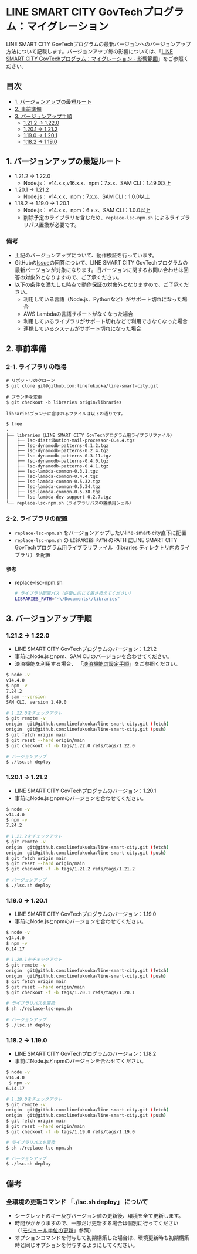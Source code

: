 # LINE SMART CITY GovTechプログラム：マイグレーション

LINE SMART CITY GovTechプログラムの最新バージョンへのバージョンアップ方法について記載します。バージョンアップ毎の影響については、「[LINE SMART CITY GovTechプログラム：マイグレーション - 影響範囲](./LSC_MIGRATIONS_IMPACT.md)」をご参照ください。

## 目次

- [1. バージョンアップの最短ルート](#1-バージョンアップの最短ルート)
- [2. 事前準備](#2-事前準備)
- [3. バージョンアップ手順](#3-バージョンアップ手順)
    - [1.21.2 → 1.22.0](#1212--1220)
    - [1.20.1 → 1.21.2](#1201--1212)
    - [1.19.0 → 1.20.1](#1190--1201)
    - [1.18.2 → 1.19.0](#1182--1190)

## 1. バージョンアップの最短ルート
* 1.21.2 → 1.22.0
    * Node.js： v14.x.x,v16.x.x、npm：7.x.x、SAM CLI：1.49.0以上
* 1.20.1 → 1.21.2
    * Node.js： v14.x.x、npm：7.x.x、SAM CLI：1.0.0以上
* 1.18.2 → 1.19.0 → 1.20.1
    * Node.js： v14.x.x、npm：6.x.x、SAM CLI：1.0.0以上
    * 削除予定のライブラリを含むため、`replace-lsc-npm.sh` によるライブラリパス置換が必要です。

### 備考
* 上記のバージョンアップについて、動作検証を行っています。
* GitHubの[Issue](https://github.com/linefukuoka/line-smart-city/issues)の回答について、LINE SMART CITY GovTechプログラムの最新バージョンが対象になります。旧バージョンに関するお問い合わせは回答の対象外となりますので、ご了承ください。  
* 以下の条件を満たした時点で動作保証の対象外となりますので、ご了承ください。
    * 利用している言語（Node.js、Pythonなど）がサポート切れになった場合
    * AWS Lambdaの言語サポートがなくなった場合
    * 利用しているライブラリがサポート切れなどで利用できなくなった場合
    * 連携しているシステムがサポート切れになった場合

## 2. 事前準備
### 2-1. ライブラリの取得

```
# リポジトリのクローン
$ git clone git@github.com:linefukuoka/line-smart-city.git

# ブランチを変更
$ git checkout -b libraries origin/libraries

librariesブランチに含まれるファイルは以下の通りです。

$ tree
.
├── libraries（LINE SMART CITY GovTechプログラム用ライブラリファイル）
│   ├── lsc-distribution-mail-processor-0.4.4.tgz
│   ├── lsc-dynamodb-patterns-0.1.2.tgz
│   ├── lsc-dynamodb-patterns-0.2.4.tgz
│   ├── lsc-dynamodb-patterns-0.3.11.tgz
│   ├── lsc-dynamodb-patterns-0.4.0.tgz
│   ├── lsc-dynamodb-patterns-0.4.1.tgz
│   ├── lsc-lambda-common-0.3.1.tgz
│   ├── lsc-lambda-common-0.4.4.tgz
│   ├── lsc-lambda-common-0.5.32.tgz
│   ├── lsc-lambda-common-0.5.34.tgz
│   ├── lsc-lambda-common-0.5.38.tgz
│   └── lsc-lambda-dev-support-0.2.7.tgz
└── replace-lsc-npm.sh（ライブラリパスの置換用シェル）
```

### 2-2. ライブラリの配置
* `replace-lsc-npm.sh` をバージョンアップしたいline-smart-city直下に配置
* `replace-lsc-npm.sh` の `LIBRARIES_PATH` のPATH にLINE SMART CITY GovTechプログラム用ライブラリファイル（libraries ディレクトリ内のライブラリ）を配置

#### 参考
* replace-lsc-npm.sh

    ```bash
    # ライブラリ配置パス（必要に応じて置き換えてください）
    LIBRARIES_PATH="~\/Documents\/libraries"
    ```

## 3. バージョンアップ手順
### 1.21.2 → 1.22.0
* LINE SMART CITY GovTechプログラムのバージョン：1.21.2
* 事前にNode.jsとnpm、SAM CLIのバージョンを合わせてください。
* 決済機能を利用する場合、 「[決済機能の設定手順](./LSC_PAYMENT_SETTINGS.md)」をご参照ください。

```bash
$ node -v
v14.4.0
$ npm -v
7.24.2
$ sam --version
SAM CLI, version 1.49.0
 
# 1.22.0をチェックアウト
$ git remote -v
origin  git@github.com:linefukuoka/line-smart-city.git (fetch)
origin  git@github.com:linefukuoka/line-smart-city.git (push)
$ git fetch origin main
$ git reset --hard origin/main
$ git checkout -f -b tags/1.22.0 refs/tags/1.22.0
 
# バージョンアップ
$ ./lsc.sh deploy
```

### 1.20.1 → 1.21.2
* LINE SMART CITY GovTechプログラムのバージョン：1.20.1
* 事前にNode.jsとnpmのバージョンを合わせてください。

```bash
$ node -v
v14.4.0
$ npm -v
7.24.2
 
# 1.21.2をチェックアウト
$ git remote -v
origin  git@github.com:linefukuoka/line-smart-city.git (fetch)
origin  git@github.com:linefukuoka/line-smart-city.git (push)
$ git fetch origin main
$ git reset --hard origin/main
$ git checkout -f -b tags/1.21.2 refs/tags/1.21.2
 
# バージョンアップ
$ ./lsc.sh deploy
```

### 1.19.0 → 1.20.1
* LINE SMART CITY GovTechプログラムのバージョン：1.19.0
* 事前にNode.jsとnpmのバージョンを合わせてください。

```bash
$ node -v
v14.4.0
$ npm -v
6.14.17
 
# 1.20.1をチェックアウト
$ git remote -v
origin  git@github.com:linefukuoka/line-smart-city.git (fetch)
origin  git@github.com:linefukuoka/line-smart-city.git (push)
$ git fetch origin main
$ git reset --hard origin/main
$ git checkout -f -b tags/1.20.1 refs/tags/1.20.1
 
# ライブラリパスを置換
$ sh ./replace-lsc-npm.sh
 
# バージョンアップ
$ ./lsc.sh deploy
```
### 1.18.2 → 1.19.0
* LINE SMART CITY GovTechプログラムのバージョン：1.18.2
* 事前にNode.jsとnpmのバージョンを合わせてください。

```bash
$ node -v
v14.4.0
 $ npm -v
6.14.17

# 1.19.0をチェックアウト
$ git remote -v
origin  git@github.com:linefukuoka/line-smart-city.git (fetch)
origin  git@github.com:linefukuoka/line-smart-city.git (push)
$ git fetch origin main
$ git reset --hard origin/main
$ git checkout -f -b tags/1.19.0 refs/tags/1.19.0

# ライブラリパスを置換
$ sh ./replace-lsc-npm.sh

# バージョンアップ
$ ./lsc.sh deploy
```

## 備考
### 全環境の更新コマンド 「./lsc.sh deploy」 について
* シークレットのキー及びバージョン値の更新後、環境を全て更新します。
* 時間がかかりますので、一部だけ更新する場合は個別に行ってください（「[モジュール単位の更新](./LSC_COMMANDS.md#モジュール単位の更新)」参照）
* オプションコマンドを付与して初期構築した場合は、環境更新時も初期構築時と同じオプションを付与するようにしてください。
